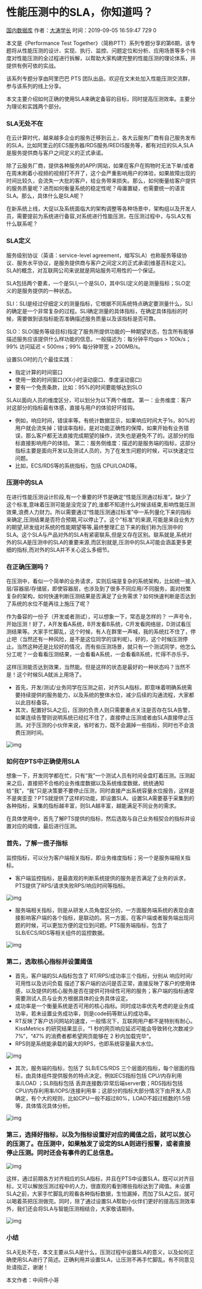 # 性能压测中的SLA，你知道吗？

[国内数据库](http://blog.itpub.net/chdatabase/) 作者：[大涛学长](http://blog.itpub.net/69947441/) 时间：2019-09-05 16:59:47 729 0

本文是《Performance Test Together》（简称PTT）系列专题分享的第6期，该专题将从性能压测的设计、实现、执行、监控、问题定位和分析、应用场景等多个纬度对性能压测的全过程进行拆解，以帮助大家构建完整的性能压测的理论体系，并提供有例可依的实战。

该系列专题分享由阿里巴巴 PTS 团队出品，欢迎在文末处加入性能压测交流群，参与该系列的线上分享。

本文主要介绍如何正确的使用SLA来确定备容的目标，同时提高压测效率。主要分为理论和实践两个部分。

### SLA无处不在

在云计算时代，越来越多企业的服务迁移到云上，各大云服务厂商有自己服务发布的SLA，比如阿里云的ECS服务器/RDS服务/REDIS服务等，都有对应的SLA,SLA是服务提供商与客户之间定义的正式承诺。

除了云服务厂商，提供各种服务的APP/网站，如果在客户在购物时无法下单/或者在周末刷着小视频的视频打不开了，这个会严重影响用户的体验，如果故障出现的时间比较久，会流失一大批的客户，给业务带来损失。那么，如何衡量给客户提供的服务质量呢？进而如何衡量系统的稳定性呢？毋庸置疑，也需要统一的语言SLA。那么，具体什么是SLA呢？

在新系统上线，大促以及系统面临大的架构调整等各种场景中，架构组以及开发人员，需要提前为系统进行备容,对系统进行性能压测，在压测过程中，与SLA又有什么联系呢？

### SLA定义

服务级别协议（英语：service-level agreement，缩写SLA）也称服务等级协议、服务水平协议，是服务提供商与客户之间定义的正式承诺[维基百科定义]。SLA的概念，对互联网公司来说就是网站服务可用性的一个保证。

SLA包括两个要素，一个是SLI,一个是SLO，其中SLI定义的是测量指标；SLO定义的是服务提供的一种状态。

SLI：SLI是经过仔细定义的测量指标，它根据不同系统特点确定要测量什么，SLI的确定是一个非常复杂的过程。SLI确定测量的具体指标，在确定具体指标的时候，需要做到该指标能否准确描述服务质量以及该指标是否可靠。

SLO：SLO(服务等级目标)指定了服务所提供功能的一种期望状态，包含所有能够描述服务应该提供什么样功能的信息。一般描述为：每分钟平均qps > 100k/s；99% 访问延迟 < 500ms；99% 每分钟带宽 > 200MB/s。

设置SLO时的几个最佳实践：

- 指定计算的时间窗口
- 使用一致的时间窗口(XX小时滚动窗口、季度滚动窗口)
- 要有一个免责条款，比如：95%的时间要能够达到SLO

SLA以面向人员的维度区分，可以划分为以下两个维度。
第一：业务维度：客户对这部分的指标最有体感，直接与用户的体验好坏挂钩。

- 例如，响应时间，错误率等。有统计数据显示，如果响应时间大于1s，80%的用户就会流失掉；错误率指标，是对功能正确性的保障，如果开始有业务错误，那么客户都无法直接完成期望的操作，流失也是避免不了的。这部分的指标直接影响用户的体验。
  第二：服务侧维度：描述的是服务端的指标，这部分指标主要是面向开发以及测试人员的，为了在发生问题的时候，可以快速定位问题。
- 比如，ECS/RDS等的系统指标，包括 CPU/LOAD等。

### 压测中的SLA

在进行性能压测设计阶段,有一个重要的环节是确定“性能压测通过标准”。缺少了这个标准,意味着压测可能是没完没了的,谁都不知道什么时候该结束,影响性能压测效果,浪费人力财力。所以需要通过“性能压测通过标准”中一系列量化下来的指标来确定,压测结果是否符合预期,可以停止了。这个"标准"的来源,可能是来自业务方的期望,研发组对系统的性能期望等等,最终整理汇总下来的我们称为压测中的SLA。这个SLA与产品对外的SLA有紧密联系,但是又存在区别。联系就是,系统对外的SLA是压测中的SLA的重要来源,而区别就是,压测中的SLA可能会涵盖更多更细的指标,而对外的SLA并不关心这么多细节。

### 在正确压测吗？

在压测中，看似一个简单的业务请求，实则后端是复杂的系统架构，比如统一接入层/容器层/存储层，即使容器层，也涉及到了很多不同应用/不同服务，面对纷繁复杂的架构，如何快速判断压测结果是否满足了业务需求？如何快速判断是否达到了系统的水位不能再往上施压了呢？

作为备容的一份子（开发或者测试），可以想象一下，常态是怎样的？
一声号令，开始压测！好了，A开发看A系统，B开发看B系统，C开发看网络层，D测试看压测结果等。大家手忙脚乱，这个时候，有人在群里一声喊，我的系统扛不住了，停止吧（当然还有一种风险，是不是这位同学的误判呢）。好的，这个时候压测停止。当然这种还是比较好的情况，而有些压测场景，就只有一个测试同学，他怎么分工呢？一会看看压测结果，一会看看A系统，一会看看B系统，忙得不亦乐乎。

这样压测能否达到效果，当然能。但是这样的状态是最好的一种状态吗？当然不是！这个时候SLA就派上用场了。

- 首先，开发/测试/业务同学在压测之前，对齐SLA指标，即意味着明确系统需要持续提供的服务能力，以及系统的整体水位，减少后续的沟通流程，大家都以此目标备容。
- 其次，配置好SLA之后，压测的负责人则只需要重点关注是否存在SLA告警，如果连续告警则说明系统已经扛不住了，直接停止压测或者由SLA直接停止压测。对于压测的小伙伴来说，省时省力，既不会漏掉一些指标，同时也不会浪费压测时间。



![img](性能压测中的SLA，你知道吗？_ITPUB博客.assets/b7e7bbc5ff5ad82e.png)



### 如何在PTS中正确使用SLA

想象一下，开发同学都在忙，只有“我”一个测试人员有时间全盘盯着压测。压测起来之后，直接把不合格的业务维度数据以及系统维度数据，统统通知给“我”，“我”只是决策要不要停止压测，同时直接产出系统容量水位报告，这样是不是爽歪歪？PTS就提供了这样的功能，即设置SLA。设置SLA需要基于采集到的各种指标，采集的指标越丰富，则SLA越丰富，越能满足不同业务的需求。

在具体使用中，首先了解PTS提供的指标，然后选取与自己业务相契合的指标并设置对应的阈值，最后进行压测。

### 首先，了解一揽子指标

监控指标，可以分为客户端相关指标，即业务维度指标；另一个是服务端相关指标。

- 客户端监控指标，是最直观的判断系统提供的服务是否满足了业务的诉求，PTS提供了RPS/请求失败RPS/响应时间等指标。



![img](性能压测中的SLA，你知道吗？_ITPUB博客.assets/d7cef0e2ed28028b.png)



- 服务端相关指标，则是从研发人员角度区分的，一方面服务端系统的表现会直接影响客户端的各个指标，是联动的。另一方面，在客户端或者服务端出现问题的时候，可以更加方便的定位到问题。PTS服务端指标，包含了SLB/ECS/RDS等相关组件的监控数据。



![img](性能压测中的SLA，你知道吗？_ITPUB博客.assets/01444757af318359.png)



### 第二，选取核心指标并设置阈值

- 首先，客户端的SLA指标包含了 RT/RPS/成功率三个指标，分别从 响应时间/可用性以及访问负载 描述了客户端的访问是否正常，直接反映了客户的使用体感，以及提供的核心服务是否在提供可持续性可用的服务；客户端的指标通常需要测试人员与业务方根据具体的业务具体设定。
- 成功率是一个衡量系统是否可用的核心指标。同时成功率优先考虑的是业务成功率，若未设置业务成功率，则是code码等默认的成功率。
- RT反映了客户访问网站的速度，一般情况下，互联网用户都不是特别有耐心。KissMetrics 的研究结果显示，“1 秒的网页响应延迟可能会导致转化次数减少 7%”，“47% 的消费者都希望网页能够在 2 秒内加载完毕”。
- RPS则是系统能承载的最大的RPS，也即系统容量最大水位。



![img](性能压测中的SLA，你知道吗？_ITPUB博客.assets/dd946667ed03acca.png)



- 其次，服务端的指标，包括了 SLB/ECS/RDS 三个层面的指标，每个层面的指标，由具体组件提供服务的特点决定。例如ECS指标包括 CPU/内存利用率/LOAD ；SLB指标包括 丢弃连接数/异常后端server数；RDS指标包括 CPU/内存利用率/IOPS/连接利用率；这部分的指标大部分情况下由开发人员确定，有个大的规则，比如CPU一般不超过80%，LOAD不超过核数的1.5倍等，具体情况具体分析。



![img](性能压测中的SLA，你知道吗？_ITPUB博客.assets/6f55b258e89c59b1.png)



### 第三，选择好指标，以及为指标设置好对应的阈值之后，就可以放心的压测了。在压测中，如果触发了设定的SLA则进行报警，或者直接停止压测。同时还会有事件的汇总信息。



![img](性能压测中的SLA，你知道吗？_ITPUB博客.assets/fde4c0c098260e6d.png)



这样，通过前期各方对齐相应的SLA指标，并且在PTS中设置SLA，既可以对齐目标，又可以解放压测过程中的人力，很直观的看到哪些指标达到了阈值。未设置SLA之前，大家手忙脚乱的观看各种指标数据，生怕漏掉，而加了SLA之后，就可以喝着茶把压测做完。同时，除了通过设置SLA帮助小伙伴们更好的提高压测效率外，我们还会将SLA与智能压测相结合，大家敬请期待。



![img](性能压测中的SLA，你知道吗？_ITPUB博客.assets/960acebd246ce2ff.png)



### 小结

SLA无处不在，本文主要从SLA是什么，压测过程中设置SLA的意义，以及如何正确使用SLA进行了简述。正确利用并设置SLA，让压测不再手忙脚乱。有不同意见处请指正，谢谢！

本文作者：中间件小哥